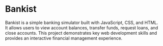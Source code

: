 # Bankist
Bankist is a simple banking simulator built with JavaScript, CSS, and HTML. It allows users to view account balances, transfer funds, request loans, and close accounts. This project demonstrates key web development skills and provides an interactive financial management experience.
